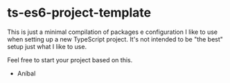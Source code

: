 # ts-es6-project-template

This is just a minimal compilation of packages e configuration I like to use when setting up a new TypeScript project.
It's not intended to be "the best" setup just what I like to use.

Feel free to start your project based on this.

- Aníbal
